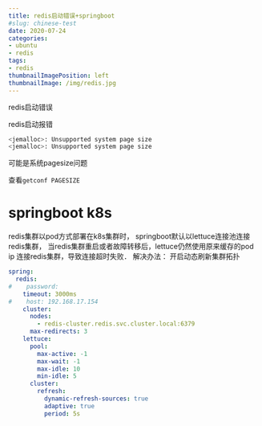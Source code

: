 ```yaml
---
title: redis启动错误+springboot
#slug: chinese-test
date: 2020-07-24
categories:
- ubuntu
- redis
tags:
- redis
thumbnailImagePosition: left
thumbnailImage: /img/redis.jpg
---
```

redis启动错误
<!--more-->


redis启动报错
```bash
<jemalloc>: Unsupported system page size
<jemalloc>: Unsupported system page size
```
可能是系统pagesize问题

查看`getconf PAGESIZE`

# springboot k8s

redis集群以pod方式部署在k8s集群时，
springboot默认以lettuce连接池连接redis集群，
当redis集群重启或者故障转移后，lettuce仍然使用原来缓存的pod ip 连接redis集群，导致连接超时失败．
解决办法：
开启动态刷新集群拓扑
```yaml
spring:
  redis:
#    password:
    timeout: 3000ms
#    host: 192.168.17.154
    cluster:
      nodes:
        - redis-cluster.redis.svc.cluster.local:6379
      max-redirects: 3
    lettuce:
      pool:
        max-active: -1
        max-wait: -1
        max-idle: 10
        min-idle: 5
      cluster:
        refresh:
          dynamic-refresh-sources: true
          adaptive: true
          period: 5s
```
